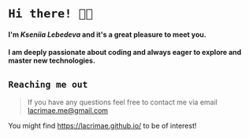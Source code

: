 # `Hi there! 👋🏻`

#### I'm *Kseniia Lebedeva* and it's a great pleasure to meet you.

#### I am deeply passionate about coding and always eager to explore and master new technologies.

## `Reaching me out`

> If you have any questions feel free to contact me via
> email <a href="lacrimae.me@gmail.com" target="_blank">lacrimae.me@gmail.com</a><br>

You might find https://lacrimae.github.io/ to be of interest!
